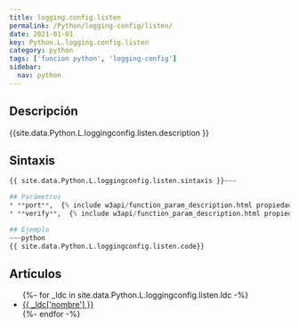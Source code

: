 ```yaml
---
title: logging.config.listen
permalink: /Python/logging-config/listen/
date: 2021-01-01
key: Python.L.logging.config.listen
category: python
tags: ['funcion python', 'logging-config']
sidebar: 
  nav: python
---
```


## Descripción
{{site.data.Python.L.loggingconfig.listen.description }}

## Sintaxis
~~~python
{{ site.data.Python.L.loggingconfig.listen.sintaxis }}~~~

## Parámetros
* **port**,  {% include w3api/function_param_description.html propiedad=site.data.Python.L.logging.config.listen valor="port" %}
* **verify**,  {% include w3api/function_param_description.html propiedad=site.data.Python.L.logging.config.listen valor="verify" %}

## Ejemplo
~~~python
{{ site.data.Python.L.loggingconfig.listen.code}}
~~~

## Artículos
<ul>
{%- for _ldc in site.data.Python.L.loggingconfig.listen.ldc -%}
   <li>
       <a href="{{_ldc['url'] }}">{{ _ldc['nombre'] }}</a>
   </li>
{%- endfor -%}
</ul>
